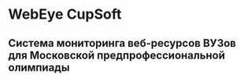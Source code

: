 # WebEye CupSoft
## Система мониторинга веб-ресурсов ВУЗов для Московской предпрофессиональной олимпиады


